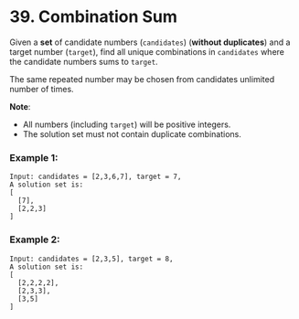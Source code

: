 # 39. Combination Sum

Given a **set** of candidate numbers (`candidates`) (**without duplicates**) and a target number (`target`), find all unique combinations in `candidates` where the candidate numbers sums to `target`.

The same repeated number may be chosen from candidates unlimited number of times.

**Note**:

- All numbers (including `target`) will be positive integers.
- The solution set must not contain duplicate combinations.

### Example 1:
```
Input: candidates = [2,3,6,7], target = 7,
A solution set is:
[
  [7],
  [2,2,3]
]
```

### Example 2:
```
Input: candidates = [2,3,5], target = 8,
A solution set is:
[
  [2,2,2,2],
  [2,3,3],
  [3,5]
]
```